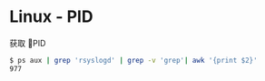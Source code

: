 # Linux - PID

获取 PID

```bash
$ ps aux | grep 'rsyslogd' | grep -v 'grep'| awk '{print $2}'
977
```